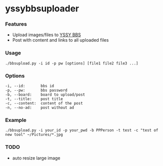 # yssybbsuploader

### Features
* Upload images/files to [YSSY BBS](https://bbs.sjtu.edu.cn)
* Post with content and links to all uploaded files

### Usage
```
./bbsupload.py -i id -p pw [options] [file1 file2 file3 ...] 
```

### Options
```
-i, --id:       bbs id
-p, --pw:       bbs password
-b, --board:    board to upload/post
-t, --title:    post title
-c, --content:  content of the post
-n, --no-ad:    post without ad
```

### Example
```
./bbsupload.py -i your_id -p your_pwd -b PPPerson -t test -c "test of new tool" ~/Pictures/*.jpg
```

### TODO
* auto resize large image

